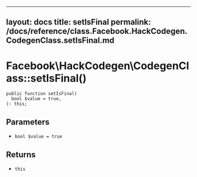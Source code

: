 
***

layout: docs
title: setIsFinal
permalink: /docs/reference/class.Facebook.HackCodegen.CodegenClass.setIsFinal.md
---







# Facebook\\HackCodegen\\CodegenClass::setIsFinal()




``` Hack
public function setIsFinal(
  bool $value = true,
): this;
```




## Parameters




- ` bool $value = true `




## Returns




+ ` this `